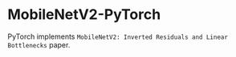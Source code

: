 # MobileNetV2-PyTorch
PyTorch implements `MobileNetV2: Inverted Residuals and Linear Bottlenecks` paper.
